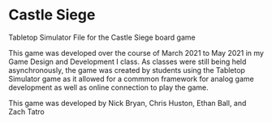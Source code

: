 # Castle Siege
Tabletop Simulator File for the Castle Siege board game

This game was developed over the course of March 2021 to May 2021 in my Game Design and Development I class.  As classes were still being held asynchronously, the game was created by students using the Tabletop Simulator game as it allowed for a commmon framework for analog game development as well as online connection to play the game.

This game was developed by Nick Bryan, Chris Huston, Ethan Ball, and Zach Tatro
